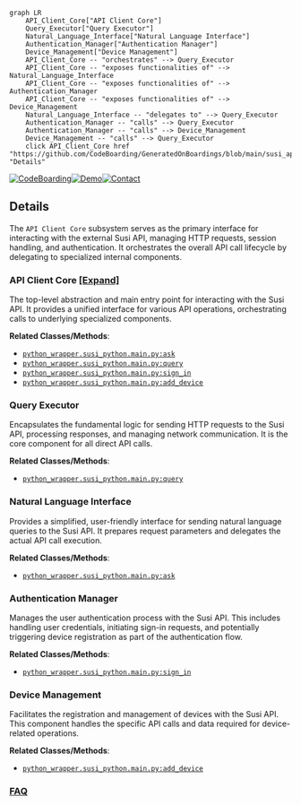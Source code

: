 ```mermaid
graph LR
    API_Client_Core["API Client Core"]
    Query_Executor["Query Executor"]
    Natural_Language_Interface["Natural Language Interface"]
    Authentication_Manager["Authentication Manager"]
    Device_Management["Device Management"]
    API_Client_Core -- "orchestrates" --> Query_Executor
    API_Client_Core -- "exposes functionalities of" --> Natural_Language_Interface
    API_Client_Core -- "exposes functionalities of" --> Authentication_Manager
    API_Client_Core -- "exposes functionalities of" --> Device_Management
    Natural_Language_Interface -- "delegates to" --> Query_Executor
    Authentication_Manager -- "calls" --> Query_Executor
    Authentication_Manager -- "calls" --> Device_Management
    Device_Management -- "calls" --> Query_Executor
    click API_Client_Core href "https://github.com/CodeBoarding/GeneratedOnBoardings/blob/main/susi_api_wrapper/API_Client_Core.md" "Details"
```

[![CodeBoarding](https://img.shields.io/badge/Generated%20by-CodeBoarding-9cf?style=flat-square)](https://github.com/CodeBoarding/GeneratedOnBoardings)[![Demo](https://img.shields.io/badge/Try%20our-Demo-blue?style=flat-square)](https://www.codeboarding.org/demo)[![Contact](https://img.shields.io/badge/Contact%20us%20-%20contact@codeboarding.org-lightgrey?style=flat-square)](mailto:contact@codeboarding.org)

## Details

The `API Client Core` subsystem serves as the primary interface for interacting with the external Susi API, managing HTTP requests, session handling, and authentication. It orchestrates the overall API call lifecycle by delegating to specialized internal components.

### API Client Core [[Expand]](./API_Client_Core.md)
The top-level abstraction and main entry point for interacting with the Susi API. It provides a unified interface for various API operations, orchestrating calls to underlying specialized components.


**Related Classes/Methods**:

- <a href="https://github.com/fossasia/susi_api_wrapper/blob/master/python_wrapper/susi_python/main.py" target="_blank" rel="noopener noreferrer">`python_wrapper.susi_python.main.py:ask`</a>
- <a href="https://github.com/fossasia/susi_api_wrapper/blob/master/python_wrapper/susi_python/main.py" target="_blank" rel="noopener noreferrer">`python_wrapper.susi_python.main.py:query`</a>
- <a href="https://github.com/fossasia/susi_api_wrapper/blob/master/python_wrapper/susi_python/main.py" target="_blank" rel="noopener noreferrer">`python_wrapper.susi_python.main.py:sign_in`</a>
- <a href="https://github.com/fossasia/susi_api_wrapper/blob/master/python_wrapper/susi_python/main.py" target="_blank" rel="noopener noreferrer">`python_wrapper.susi_python.main.py:add_device`</a>


### Query Executor
Encapsulates the fundamental logic for sending HTTP requests to the Susi API, processing responses, and managing network communication. It is the core component for all direct API calls.


**Related Classes/Methods**:

- <a href="https://github.com/fossasia/susi_api_wrapper/blob/master/python_wrapper/susi_python/main.py" target="_blank" rel="noopener noreferrer">`python_wrapper.susi_python.main.py:query`</a>


### Natural Language Interface
Provides a simplified, user-friendly interface for sending natural language queries to the Susi API. It prepares request parameters and delegates the actual API call execution.


**Related Classes/Methods**:

- <a href="https://github.com/fossasia/susi_api_wrapper/blob/master/python_wrapper/susi_python/main.py" target="_blank" rel="noopener noreferrer">`python_wrapper.susi_python.main.py:ask`</a>


### Authentication Manager
Manages the user authentication process with the Susi API. This includes handling user credentials, initiating sign-in requests, and potentially triggering device registration as part of the authentication flow.


**Related Classes/Methods**:

- <a href="https://github.com/fossasia/susi_api_wrapper/blob/master/python_wrapper/susi_python/main.py" target="_blank" rel="noopener noreferrer">`python_wrapper.susi_python.main.py:sign_in`</a>


### Device Management
Facilitates the registration and management of devices with the Susi API. This component handles the specific API calls and data required for device-related operations.


**Related Classes/Methods**:

- <a href="https://github.com/fossasia/susi_api_wrapper/blob/master/python_wrapper/susi_python/main.py" target="_blank" rel="noopener noreferrer">`python_wrapper.susi_python.main.py:add_device`</a>




### [FAQ](https://github.com/CodeBoarding/GeneratedOnBoardings/tree/main?tab=readme-ov-file#faq)